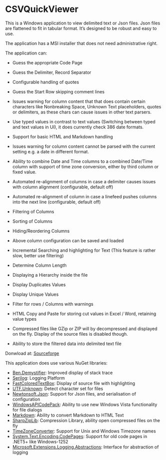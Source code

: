 # CSVQuickViewer

This is a Windows application to view delimited text or Json files. Json files are flattened to fit in tabular format.
It’s designed to be robust and easy to use.

The application has a MSI installer that does not need administrative right. 

The application can:
* Guess the appropriate Code Page
* Guess the Delimiter, Record Separator
* Configurable handling of quotes
* Guess the Start Row skipping comment lines
* Issues warning for column content that that does contain certain characters like Nonbreaking Space, Unknown Text placeholders, quotes or delimiters, as these chars can cause issues in other text parsers.

* Use typed values in contrast to text values (Switching between typed and text values in UI), it does currently check 386 date formats. 
* Support for basic HTML and Markdown handling
* Issues warning for column content cannot be parsed with the current setting e.g. a date in different format.
* Ability to combine Date and Time columns to a combined Date/Time column with support of time zone conversion, either by third column or fixed value.
* Automated re-alignment of columns in case a delimiter causes issues with column alignment (configurable, default off)
* Automated re-alignment of column in case a linefeed pushes columns into the next line (configurable, default off)

* Filtering of Columns
* Sorting of Columns
* Hiding/Reordering Columns
* Above column configuration can be saved and loaded
* Incremental Searching and highlighting for Text (This feature is rather slow, better use filtering)

* Determine Column Length
* Displaying a Hierarchy inside the file
* Display Duplicates Values
* Display Unique Values
* Filter for rows / Columns with warnings

* HTML Copy and Paste for storing cut values in Excel / Word,  retaining value types

* Compressed files like GZip or ZIP will by decompressed and displayed on the fly. Display of the source files is disabled though.

* Ability to store the filtered data into delimited text file

Donwload at: [Sourceforge](https://sourceforge.net/projects/csvquickviewer/files/latest/download)

This application does use various NuGet libraries:
* [Ben.Demystifier](https://github.com/benaadams/Ben.Demystifier): Improved display of stack trace
* [Serilog](https://serilog.net/): Logging Platform
* [FastColoredTextBox](https://www.codeproject.com/Articles/161871/Fast-Colored-TextBox-for-syntax-highlighting-2): Display of source file with highlighting
* [UTF.Unknown](https://github.com/CharsetDetector/UTF-unknown): Detect character set for files
* [Newtonsoft.Json](https://www.newtonsoft.com/json): Support for Json files, and serialisation of configuration
* [WindowsAPICodePack](https://github.com/contre/Windows-API-Code-Pack-1.1): Ability to use new Windows Vista functionality for file dialogs
* [Markdown](https://github.com/hey-red/Markdown): Ability to convert Markdown to HTML Text
* [SharpZipLib](https://github.com/icsharpcode/SharpZipLib): Compression Library, ability open compressed files on the fly
* [TimeZoneConverter](https://github.com/mattjohnsonpint/TimeZoneConverter): Support for Unix and Windows Timezone names
* [System.Text.Encoding.CodePages](https://dot.net/): Support for old code pages in .NET5+ like Windows-1252
* [Microsoft.Extensions.Logging.Abstractions](https://dot.net/): Interface for abstraction of logging
